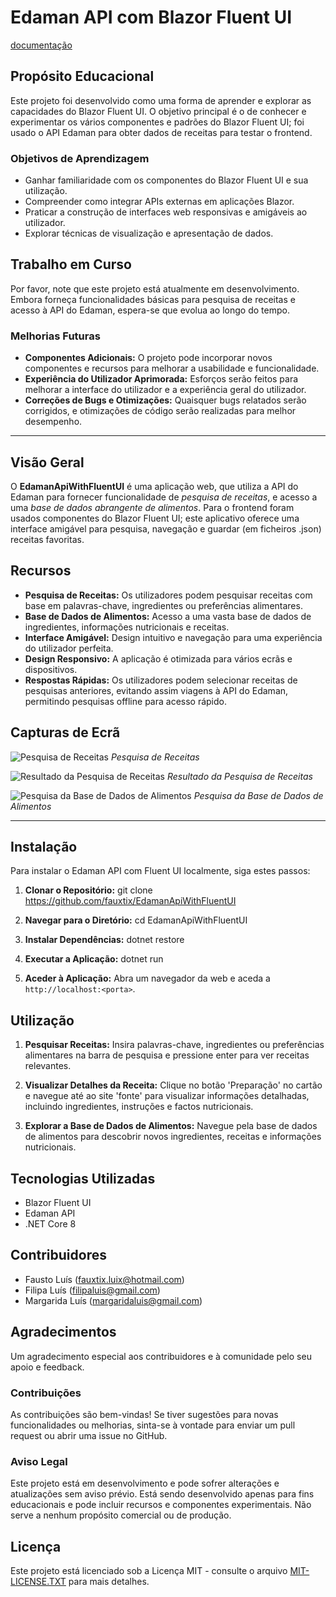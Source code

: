 # Edaman API com Blazor Fluent UI
[documentação](https://fluentui-blazor.net/)

## Propósito Educacional

Este projeto foi desenvolvido como uma forma de aprender e explorar as capacidades do Blazor Fluent UI. O objetivo principal é o de conhecer e experimentar os vários componentes e padrões do Blazor Fluent UI; foi usado o API Edaman para obter dados de receitas para testar o frontend.

### Objetivos de Aprendizagem

- Ganhar familiaridade com os componentes do Blazor Fluent UI e sua utilização.
- Compreender como integrar APIs externas em aplicações Blazor.
- Praticar a construção de interfaces web responsivas e amigáveis ao utilizador.
- Explorar técnicas de visualização e apresentação de dados.

## Trabalho em Curso

Por favor, note que este projeto está atualmente em desenvolvimento. Embora forneça funcionalidades básicas para pesquisa de receitas e acesso à API do Edaman, espera-se que evolua ao longo do tempo.

### Melhorias Futuras

- **Componentes Adicionais:** O projeto pode incorporar novos componentes e recursos para melhorar a usabilidade e funcionalidade.
- **Experiência do Utilizador Aprimorada:** Esforços serão feitos para melhorar a interface do utilizador e a experiência geral do utilizador.
- **Correções de Bugs e Otimizações:** Quaisquer bugs relatados serão corrigidos, e otimizações de código serão realizadas para melhor desempenho.

---

## Visão Geral

O **EdamanApiWithFluentUI** é uma aplicação web, que utiliza a API do Edaman para fornecer funcionalidade de _pesquisa de receitas_, e acesso a uma _base de dados abrangente de alimentos_.
Para o frontend foram usados componentes do Blazor Fluent UI; este aplicativo oferece uma interface amigável para pesquisa, navegação e guardar (em ficheiros .json) receitas favoritas.

## Recursos

- **Pesquisa de Receitas:** Os utilizadores podem pesquisar receitas com base em palavras-chave, ingredientes ou preferências alimentares.
- **Base de Dados de Alimentos:** Acesso a uma vasta base de dados de ingredientes, informações nutricionais e receitas.
- **Interface Amigável:** Design intuitivo e navegação para uma experiência do utilizador perfeita.
- **Design Responsivo:** A aplicação é otimizada para vários ecrãs e dispositivos.
- **Respostas Rápidas:** Os utilizadores podem selecionar receitas de pesquisas anteriores, evitando assim viagens à API do Edaman, permitindo pesquisas offline para acesso rápido.

## Capturas de Ecrã

![Pesquisa de Receitas](https://github.com/fauxtix/EdamanApiWithFluentUI/assets/49880538/e5f0c4f2-158f-4a08-81ed-c8c342fd2469)
*Pesquisa de Receitas*

![Resultado da Pesquisa de Receitas](https://github.com/fauxtix/EdamanApiWithFluentUI/assets/49880538/f1d5bc1a-1866-4413-9d0a-a763cdb9b80c)
*Resultado da Pesquisa de Receitas*

![Pesquisa da Base de Dados de Alimentos](https://github.com/fauxtix/EdamanApiWithFluentUI/assets/49880538/de5d9040-4905-496e-930c-d8d990eb11fe)
*Pesquisa da Base de Dados de Alimentos*

---
## Instalação

Para instalar o Edaman API com Fluent UI localmente, siga estes passos:

1. **Clonar o Repositório:**
git clone https://github.com/fauxtix/EdamanApiWithFluentUI


2. **Navegar para o Diretório:**
cd EdamanApiWithFluentUI

3. **Instalar Dependências:**
dotnet restore

4. **Executar a Aplicação:**
dotnet run


5. **Aceder à Aplicação:**
Abra um navegador da web e aceda a `http://localhost:<porta>`.

## Utilização

1. **Pesquisar Receitas:**
Insira palavras-chave, ingredientes ou preferências alimentares na barra de pesquisa e pressione enter para ver receitas relevantes.

2. **Visualizar Detalhes da Receita:**
Clique no botão 'Preparação' no cartão e navegue até ao site 'fonte' para visualizar informações detalhadas, incluindo ingredientes, instruções e factos nutricionais.

3. **Explorar a Base de Dados de Alimentos:**
Navegue pela base de dados de alimentos para descobrir novos ingredientes, receitas e informações nutricionais.

## Tecnologias Utilizadas

- Blazor Fluent UI
- Edaman API
- .NET Core 8

## Contribuidores

- Fausto Luís (fauxtix.luix@hotmail.com)
- Filipa Luís (filipaluis@gmail.com)
- Margarida Luís (margaridaluis@gmail.com)

## Agradecimentos

Um agradecimento especial aos contribuidores e à comunidade pelo seu apoio e feedback.

### Contribuições

As contribuições são bem-vindas! Se tiver sugestões para novas funcionalidades ou melhorias, sinta-se à vontade para enviar um pull request ou abrir uma issue no GitHub.

### Aviso Legal

Este projeto está em desenvolvimento e pode sofrer alterações e atualizações sem aviso prévio. Está sendo desenvolvido apenas para fins educacionais e pode incluir recursos e componentes experimentais. Não serve a nenhum propósito comercial ou de produção.

## Licença

Este projeto está licenciado sob a Licença MIT - consulte o arquivo [MIT-LICENSE.TXT](https://github.com/fauxtix/EdamanApiWithFluentUI/blob/master/EdamanFluentApi/MIT-LICENSE.txt) para mais detalhes.




